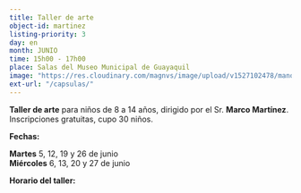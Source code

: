 ```yaml
---
title: Taller de arte
object-id: martinez
listing-priority: 3
day: en
month: JUNIO
time: 15h00 - 17h00
place: Salas del Museo Municipal de Guayaquil
image: "https://res.cloudinary.com/magnvs/image/upload/v1527102478/manos_qwtyws.jpg"
ext-url: "/capsulas/"
---
```

**Taller de arte** para niños de 8 a 14 años, dirigido por el Sr. **Marco Martínez**. Inscripciones gratuitas, cupo 30 niños.  

**Fechas:**  

**Martes** 5, 12, 19 y 26 de junio <br />
**Miércoles** 6, 13, 20 y 27 de junio

**Horario del taller:**
